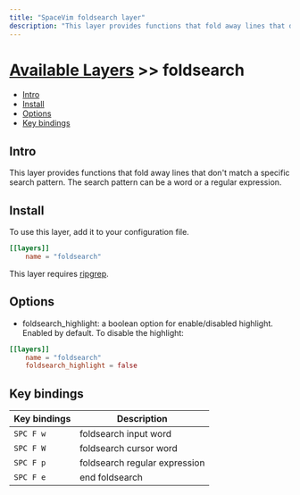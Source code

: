 ```yaml
---
title: "SpaceVim foldsearch layer"
description: "This layer provides functions that fold away lines that don't match a specific search pattern."
---
```


# [Available Layers](../) >> foldsearch

<!-- vim-markdown-toc GFM -->

- [Intro](#intro)
- [Install](#install)
- [Options](#options)
- [Key bindings](#key-bindings)

<!-- vim-markdown-toc -->

## Intro

This layer provides functions that fold away lines that don't match a specific search pattern.
The search pattern can be a word or a regular expression.

## Install

To use this layer, add it to your configuration file.

```toml
[[layers]]
    name = "foldsearch"
```

This layer requires [ripgrep](https://github.com/BurntSushi/ripgrep).

## Options

- foldsearch_highlight: a boolean option for enable/disabled highlight. Enabled by default. To disable
  the highlight:

```toml
[[layers]]
    name = "foldsearch"
    foldsearch_highlight = false
```

## Key bindings

| Key bindings | Description                   |
| ------------ | ----------------------------- |
| `SPC F w`    | foldsearch input word         |
| `SPC F W`    | foldsearch cursor word        |
| `SPC F p`    | foldsearch regular expression |
| `SPC F e`    | end foldsearch                |
